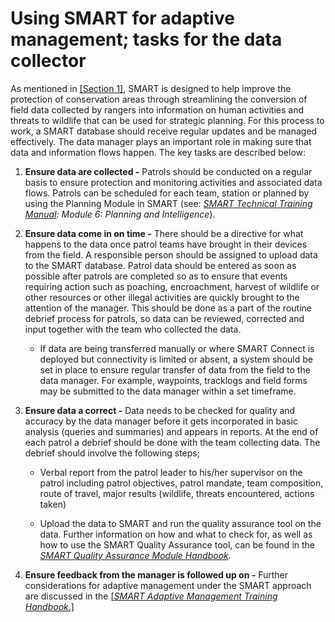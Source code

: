 # Using SMART for adaptive management; tasks for the data collector

As mentioned in [[Section 1]](#smart-mobile-setup), SMART is designed to help improve the protection of conservation areas through streamlining the conversion of field data collected by rangers into information on human activities and threats to wildlife that can be used for strategic planning. For this process to work, a SMART database should receive regular updates and be managed effectively. The data manager plays an important role in making sure that data and information
flows happen. The key tasks are described below:

1. **Ensure data are collected -** Patrols should be conducted on a regular basis to ensure protection and monitoring activities and associated data flows. Patrols can be scheduled for each team, station or planned by using the Planning Module in SMART (see: *[SMART Technical Training Manual](https://smartconservationtools.org/wp-content/uploads/2019/07/SMART%206%20Technical%20Training%20Manual_2019_07_sm.pdf): Module 6: Planning and Intelligence*).

2. **Ensure data come in on time -** There should be a directive for what happens to the data once patrol teams have brought in their devices from the field. A responsible person should be assigned to upload data to the SMART database. Patrol data should be entered as soon as possible after patrols are completed so as to ensure that events requiring action such as poaching, encroachment, harvest of wildlife or other resources or other illegal activities are quickly brought to the attention of the manager. This should be done as a part of the routine debrief process for patrols, so data can be reviewed, corrected and input together with the team who collected the data.

    - If data are being transferred manually or where SMART Connect is deployed but connectivity is limited or absent, a system should be set in place to ensure regular transfer of data from the field to the data manager. For example, waypoints, tracklogs and field forms may be submitted to the data manager within a set timeframe.

3. **Ensure data a correct -** Data needs to be checked for quality and accuracy by the data manager before it gets incorporated in basic analysis (queries and summaries) and appears in reports. At the end of each patrol a debrief should be done with the team collecting data. The debrief should involve the following steps;

    - Verbal report from the patrol leader to his/her supervisor on the patrol including patrol objectives, patrol mandate, team composition, route of travel, major results (wildlife, threats encountered, actions taken)

    - Upload the data to SMART and run the quality assurance tool on the data. Further information on how and what to check for, as well as how to use the SMART Quality Assurance tool, can be found in the *[SMART Quality Assurance Module Handbook](https://smartconservationtools.org/wp-content/uploads/2019/08/SMART%20QA%20Module%20Manual.pdf).*

4. **Ensure feedback from the manager is followed up on -** Further considerations for adaptive management under the SMART approach are discussed in the [[*SMART Adaptive Management Training Handbook*.]](https://smartconservationtools.org/release/623/)
